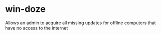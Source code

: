 # win-doze
Allows an admin to acquire all missing updates for offline computers that have no access to the internet
